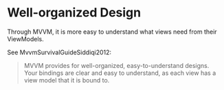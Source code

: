 # Well-organized Design

Through MVVM, it is more easy to understand what views need from their ViewModels.

See MvvmSurvivalGuideSiddiqi2012:
> MVVM provides for well-organized, easy-to-understand designs. Your bindings are clear and easy to understand, as each view has a view model that it is bound to.

